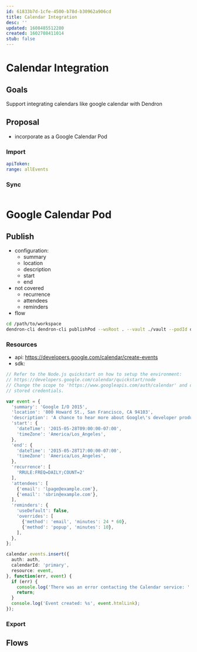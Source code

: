 ```yaml
---
id: 61833b7d-1cfe-4500-b78d-b30962a906cd
title: Calendar Integration
desc: ''
updated: 1608485512280
created: 1602708411014
stub: false
---
```


# Calendar Integration

## Goals

Support integrating calendars like google calendar with Dendron

## Proposal

- incorporate as a Google Calendar Pod

### Import

```yml
apiToken: 
range: allEvents
```

### Sync

```yml


```

# Google Calendar Pod

## Publish

- configuration: 
    - summary
    - location
    - description
    - start
    - end
- not covered
    - recurrence
    - attendees
    - reminders
- flow

```bash
cd /path/to/workspace
dendron-cli dendron-cli publishPod --wsRoot . --vault ./vault --podId dendron.gcal --noteByName gcal.test --config /tmp/config.yml
```



### Resources
- api: https://developers.google.com/calendar/create-events
- sdk:
```ts
// Refer to the Node.js quickstart on how to setup the environment:
// https://developers.google.com/calendar/quickstart/node
// Change the scope to 'https://www.googleapis.com/auth/calendar' and delete any
// stored credentials.

var event = {
  'summary': 'Google I/O 2015',
  'location': '800 Howard St., San Francisco, CA 94103',
  'description': 'A chance to hear more about Google\'s developer products.',
  'start': {
    'dateTime': '2015-05-28T09:00:00-07:00',
    'timeZone': 'America/Los_Angeles',
  },
  'end': {
    'dateTime': '2015-05-28T17:00:00-07:00',
    'timeZone': 'America/Los_Angeles',
  },
  'recurrence': [
    'RRULE:FREQ=DAILY;COUNT=2'
  ],
  'attendees': [
    {'email': 'lpage@example.com'},
    {'email': 'sbrin@example.com'},
  ],
  'reminders': {
    'useDefault': false,
    'overrides': [
      {'method': 'email', 'minutes': 24 * 60},
      {'method': 'popup', 'minutes': 10},
    ],
  },
};

calendar.events.insert({
  auth: auth,
  calendarId: 'primary',
  resource: event,
}, function(err, event) {
  if (err) {
    console.log('There was an error contacting the Calendar service: ' + err);
    return;
  }
  console.log('Event created: %s', event.htmlLink);
});

```


### Export

## Flows
